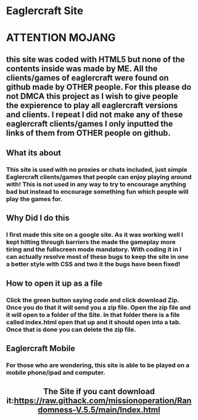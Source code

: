 # Eaglercraft Site #

# ATTENTION MOJANG #
## this site was coded with HTML5 but none of the contents inside was made by ME. All the clients/games of eaglercraft were found on github made by OTHER people. For this please do not DMCA this project as I wish to give people the expierence to play all eaglercraft versions and clients. I repeat I did not make any of these eaglercraft clients/games I only inputted the links of them from OTHER people on github. ##

## What its about ##
### This site is used with no proxies or chats included, just simple Eaglercraft clients/games that people can enjoy playing around with! This is not used in any way to try to encourage anything bad but instead to encourage something fun which people will play the games for. ###

## Why Did I do this ##
### I first made this site on a google site. As it was working well I kept hitting through barriers the made the gameplay more tiring and the fullscreen mode mandatory. With coding it in I can actually resolve most of these bugs to keep the site in one a better style with CSS and two it the bugs have been fixed! ###

## How to open it up as a file ##
### Click the green button saying code and click download Zip. Once you do that it will send you a  zip file. Open the zip file and it will open to a folder of the Site. In that folder there is a file called index.html open that up and it should open into a tab. Once that is done you can delete the zip file.  ###

## Eaglercraft Mobile ##
### For those who are wondering, this site is able to be played on a mobile phone/ipad and computer. ###
 ## <p align="center"> The Site if you cant download it:https://raw.githack.com/missionoperation/Randomness-V.5.5/main/Index.html </p>


